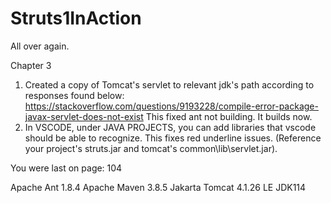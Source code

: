 # Struts1InAction
All over again.

Chapter 3
1. Created a copy of Tomcat's servlet to relevant jdk's path according to responses found below:
https://stackoverflow.com/questions/9193228/compile-error-package-javax-servlet-does-not-exist
This fixed ant not building. It builds now.
2. In VSCODE, under JAVA PROJECTS, you can add libraries that vscode should be able to recognize. 
This fixes red underline issues. (Reference your project's struts.jar and tomcat's common\lib\servlet.jar).

You were last on page: 104

Apache Ant 1.8.4
Apache Maven 3.8.5
Jakarta Tomcat 4.1.26 LE JDK114
